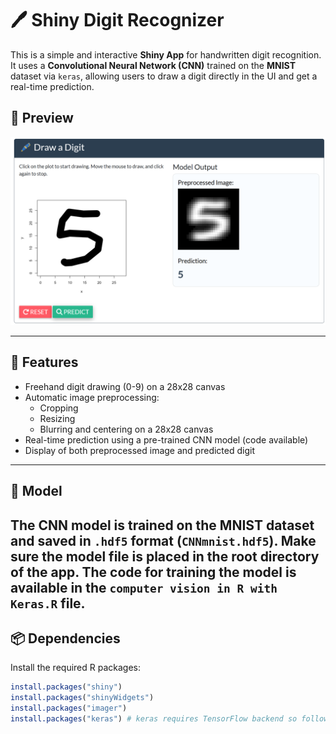 # 🖊️ Shiny Digit Recognizer

This is a simple and interactive **Shiny App** for handwritten digit recognition. It uses a **Convolutional Neural Network (CNN)** trained on the **MNIST** dataset via `keras`, allowing users to draw a digit directly in the UI and get a real-time prediction.

## 📸 Preview

![shinyapp_demo](preview.png) <!-- Add a PNG screenshot of your app here -->

---

## 🚀 Features

- Freehand digit drawing (0-9) on a 28x28 canvas
- Automatic image preprocessing:
  - Cropping
  - Resizing
  - Blurring and centering on a 28x28 canvas
- Real-time prediction using a pre-trained CNN model (code available)
- Display of both preprocessed image and predicted digit

---

## 🧠 Model

The CNN model is trained on the **MNIST** dataset and saved in `.hdf5` format (`CNNmnist.hdf5`). Make sure the model file is placed in the root directory of the app.
The code for training the model is available in the `computer vision in R with Keras.R` file.
---

## 📦 Dependencies

Install the required R packages:

```r
install.packages("shiny")
install.packages("shinyWidgets")
install.packages("imager")
install.packages("keras") # keras requires TensorFlow backend so follow instructions
```